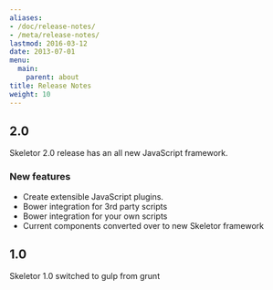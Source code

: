 ```yaml
---
aliases:
- /doc/release-notes/
- /meta/release-notes/
lastmod: 2016-03-12
date: 2013-07-01
menu:
  main:
    parent: about
title: Release Notes
weight: 10
---
```


## 2.0

Skeletor 2.0 release has an all new JavaScript framework.

### New features

* Create extensible JavaScript plugins.
* Bower integration for 3rd party scripts
* Bower integration for your own scripts
* Current components converted over to new Skeletor framework


## 1.0

Skeletor 1.0 switched to gulp from grunt